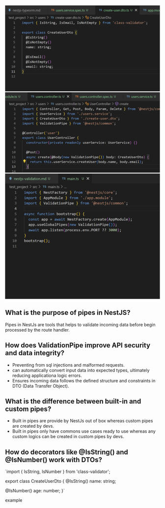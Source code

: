 ![DTO](image-7.png)
![Implementation of Pipe](image-8.png)
![global Implementation of pipe](image-9.png)

## What is the purpose of pipes in NestJS?
Pipes in NestJs are tools that helps to validate incoming data before begin processed by the route handler.

## How does ValidationPipe improve API security and data integrity?
- Preventing from sql injections and malformed requests.
- can automatically convert input data into expected types, ultimately reducing applicationa logic errors.
- Ensures incoming data follows the defined structure and constraints in DTO (Data Transfer Object).
## What is the difference between built-in and custom pipes?
- Built in pipes are provide by NestJs out of box whereas custom pipes are created by devs.
- Built in pipes  only have commons use cases ready to use whereas any custom logics can be created in custom pipes by devs.

## How do decorators like @IsString() and @IsNumber() work with DTOs?

`import { IsString, IsNumber } from 'class-validator';

export class CreateUserDto {
  @IsString()
  name: string;

  @IsNumber()
  age: number;
}`

example